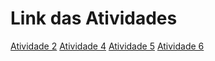 <!DOCTYPE html>
<html lang="en">
<head>
    <meta charset="UTF-8">
    <meta http-equiv="X-UA-Compatible" content="IE=edge">
    <meta name="viewport" content="width=device-width, initial-scale=1.0">
    <title>DW1A3</title>
</head>
<body>
    <h1>Link das Atividades</h1>
    <a href="Atividades/A2/Resume.drawio.png">Atividade 2</a>
    <a href="Atividades/A4/index.html">Atividade 4<a>
    <a href="Atividades/A5/resulocoes.html">Atividade 5</a>
    <a href="Atividades/A6/index.html">Atividade 6</a>

</body>
</html>
